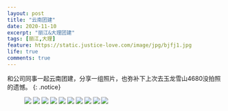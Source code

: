```yaml
---
layout: post
title: "云南团建"
date: 2020-11-10
excerpt: "丽江&大理团建"
tags: [丽江,大理]
feature: https://static.justice-love.com/image/jpg/bjfj1.jpg
life: true
comments: true
---
```

和公司同事一起云南团建，分享一组照片，也弥补下上次去玉龙雪山4680没拍照的遗憾。
{: .notice}
<figure>
    <img src="{{ site.staticUrl }}/image/yunnan/yunnanyou0.JPG?imageMogr2/auto-orient" />
    <img src="{{ site.staticUrl }}/image/yunnan/yunnanyou1.png?imageMogr2/auto-orient" />
    <img src="{{ site.staticUrl }}/image/yunnan/yunnanyou2.png?imageMogr2/auto-orient" />
    <img src="{{ site.staticUrl }}/image/yunnan/yunnanyou3.JPG?imageMogr2/auto-orient" />
    <img src="{{ site.staticUrl }}/image/yunnan/yunnanyou4.JPG?imageMogr2/auto-orient" />
    <img src="{{ site.staticUrl }}/image/yunnan/yunnanyou5.JPG?imageMogr2/auto-orient" />
    <img src="{{ site.staticUrl }}/image/yunnan/yunnanyou6.JPG?imageMogr2/auto-orient" />
    <img src="{{ site.staticUrl }}/image/yunnan/yunnanyou7.JPG?imageMogr2/auto-orient" />
    <img src="{{ site.staticUrl }}/image/yunnan/yunnanyou8.jpg?imageMogr2/auto-orient" />
    <img src="{{ site.staticUrl }}/image/yunnan/yunnanyou9.jpg?imageMogr2/auto-orient" />
</figure>
